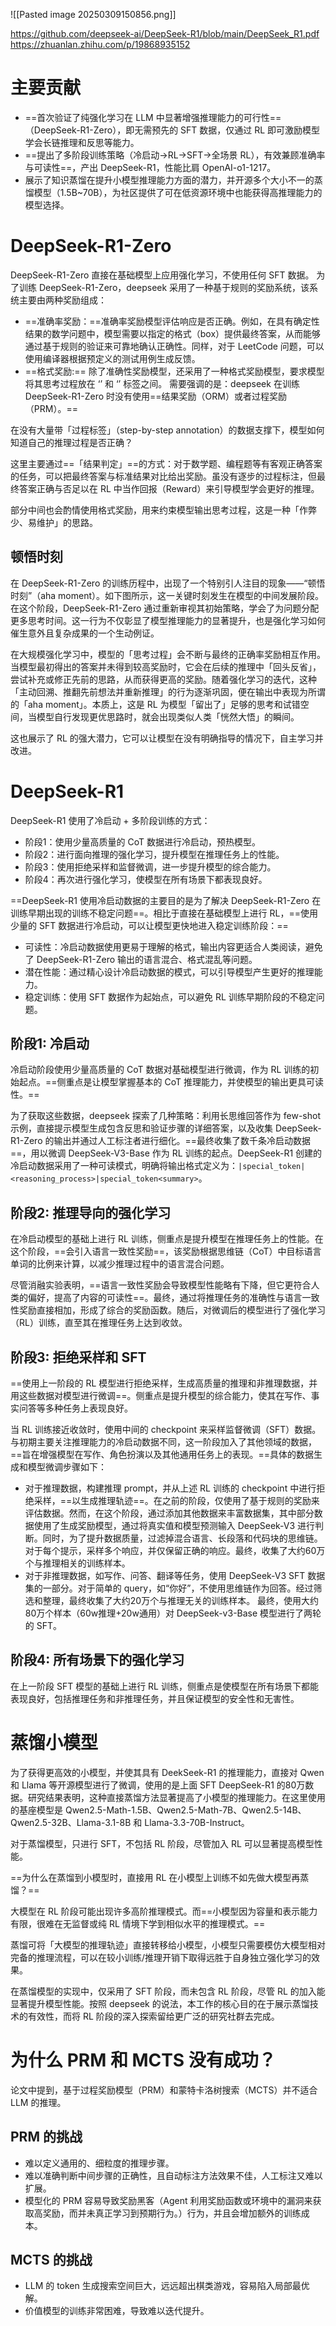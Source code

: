 ![[Pasted image 20250309150856.png]]

https://github.com/deepseek-ai/DeepSeek-R1/blob/main/DeepSeek_R1.pdf
https://zhuanlan.zhihu.com/p/19868935152
# 主要贡献
- ==首次验证了纯强化学习在 LLM 中显著增强推理能力的可行性==（DeepSeek-R1-Zero），即无需预先的 SFT 数据，仅通过 RL 即可激励模型学会长链推理和反思等能力。
- ==提出了多阶段训练策略（冷启动->RL->SFT->全场景 RL），有效兼顾准确率与可读性==，产出 DeepSeek-R1，性能比肩 OpenAI-o1-1217。
- 展示了知识蒸馏在提升小模型推理能力方面的潜力，并开源多个大小不一的蒸馏模型（1.5B~70B），为社区提供了可在低资源环境中也能获得高推理能力的模型选择。

# DeepSeek-R1-Zero

DeepSeek-R1-Zero 直接在基础模型上应用强化学习，不使用任何 SFT 数据。 为了训练 DeepSeek-R1-Zero，deepseek 采用了一种基于规则的奖励系统，该系统主要由两种奖励组成：

- ==准确率奖励：==准确率奖励模型评估响应是否正确。例如，在具有确定性结果的数学问题中，模型需要以指定的格式（box）提供最终答案，从而能够通过基于规则的验证来可靠地确认正确性。同样，对于 LeetCode 问题，可以使用编译器根据预定义的测试用例生成反馈。
- ==格式奖励:== 除了准确性奖励模型，还采用了一种格式奖励模型，要求模型将其思考过程放在 ‘’ 和 ‘’ 标签之间。
需要强调的是：deepseek 在训练 DeepSeek-R1-Zero 时没有使用==结果奖励（ORM）或者过程奖励（PRM）。==

在没有大量带「过程标签」（step-by-step annotation）的数据支撑下，模型如何知道自己的推理过程是否正确？

这里主要通过==「结果判定」==的方式：对于数学题、编程题等有客观正确答案的任务，可以把最终答案与标准结果对比给出奖励。虽没有逐步的过程标注，但最终答案正确与否足以在 RL 中当作回报（Reward）来引导模型学会更好的推理。

部分中间也会酌情使用格式奖励，用来约束模型输出思考过程，这是一种「作弊少、易维护」的思路。

## 顿悟时刻
在 DeepSeek-R1-Zero 的训练历程中，出现了一个特别引人注目的现象——“顿悟时刻”（aha moment）。如下图所示，这一关键时刻发生在模型的中间发展阶段。在这个阶段，DeepSeek-R1-Zero 通过重新审视其初始策略，学会了为问题分配更多思考时间。这一行为不仅彰显了模型推理能力的显著提升，也是强化学习如何催生意外且复杂成果的一个生动例证。

在大规模强化学习中，模型的「思考过程」会不断与最终的正确率奖励相互作用。当模型最初得出的答案并未得到较高奖励时，它会在后续的推理中「回头反省」，尝试补充或修正先前的思路，从而获得更高的奖励。随着强化学习的迭代，这种「主动回溯、推翻先前想法并重新推理」的行为逐渐巩固，便在输出中表现为所谓的「aha moment」。本质上，这是 RL 为模型「留出了」足够的思考和试错空间，当模型自行发现更优思路时，就会出现类似人类「恍然大悟」的瞬间。

这也展示了 RL 的强大潜力，它可以让模型在没有明确指导的情况下，自主学习并改进。

# DeepSeek-R1

DeepSeek-R1 使用了冷启动 + 多阶段训练的方式：

- 阶段1：使用少量高质量的 CoT 数据进行冷启动，预热模型。
- 阶段2：进行面向推理的强化学习，提升模型在推理任务上的性能。
- 阶段3：使用拒绝采样和监督微调，进一步提升模型的综合能力。
- 阶段4：再次进行强化学习，使模型在所有场景下都表现良好。

==DeepSeek-R1 使用冷启动数据的主要目的是为了解决 DeepSeek-R1-Zero 在训练早期出现的训练不稳定问题==。相比于直接在基础模型上进行 RL，==使用少量的 SFT 数据进行冷启动，可以让模型更快地进入稳定训练阶段：==

- 可读性：冷启动数据使用更易于理解的格式，输出内容更适合人类阅读，避免了 DeepSeek-R1-Zero 输出的语言混合、格式混乱等问题。
- 潜在性能：通过精心设计冷启动数据的模式，可以引导模型产生更好的推理能力。
- 稳定训练：使用 SFT 数据作为起始点，可以避免 RL 训练早期阶段的不稳定问题。

## 阶段1: 冷启动
冷启动阶段使用少量高质量的 CoT 数据对基础模型进行微调，作为 RL 训练的初始起点。==侧重点是让模型掌握基本的 CoT 推理能力，并使模型的输出更具可读性。==

为了获取这些数据，deepseek 探索了几种策略：利用长思维回答作为 few-shot 示例，直接提示模型生成包含反思和验证步骤的详细答案，以及收集 DeepSeek-R1-Zero 的输出并通过人工标注者进行细化。==最终收集了数千条冷启动数据==，用以微调 DeepSeek-V3-Base 作为 RL 训练的起点。DeepSeek-R1 创建的冷启动数据采用了一种可读模式，明确将输出格式定义为：`|special_token|<reasoning_process>|special_token<summary>`。

## 阶段2: 推理导向的强化学习
在冷启动模型的基础上进行 RL 训练，侧重点是提升模型在推理任务上的性能。在这个阶段，==会引入语言一致性奖励==，该奖励根据思维链（CoT）中目标语言单词的比例来计算，以减少推理过程中的语言混合问题。

尽管消融实验表明，==语言一致性奖励会导致模型性能略有下降，但它更符合人类的偏好，提高了内容的可读性==。最终，通过将推理任务的准确性与语言一致性奖励直接相加，形成了综合的奖励函数。随后，对微调后的模型进行了强化学习（RL）训练，直至其在推理任务上达到收敛。

## 阶段3: 拒绝采样和 SFT
==使用上一阶段的 RL 模型进行拒绝采样，生成高质量的推理和非推理数据，并用这些数据对模型进行微调==。侧重点是提升模型的综合能力，使其在写作、事实问答等多种任务上表现良好。

当 RL 训练接近收敛时，使用中间的 checkpoint 来采样监督微调（SFT）数据。与初期主要关注推理能力的冷启动数据不同，这一阶段加入了其他领域的数据，==旨在增强模型在写作、角色扮演以及其他通用任务上的表现。==具体的数据生成和模型微调步骤如下：

- 对于推理数据，构建推理 prompt，并从上述 RL 训练的 checkpoint 中进行拒绝采样，==以生成推理轨迹==。在之前的阶段，仅使用了基于规则的奖励来评估数据。然而，在这个阶段，通过添加其他数据来丰富数据集，其中部分数据使用了生成奖励模型，通过将真实值和模型预测输入 DeepSeek-V3 进行判断。同时，为了提升数据质量，过滤掉混合语言、长段落和代码块的思维链。对于每个提示，采样多个响应，并仅保留正确的响应。最终，收集了大约60万个与推理相关的训练样本。
- 对于非推理数据，如写作、问答、翻译等任务，使用 DeepSeek-V3 SFT 数据集的一部分。对于简单的 query，如“你好”，不使用思维链作为回答。经过筛选和整理，最终收集了大约20万个与推理无关的训练样本。
最终，使用大约80万个样本（60w推理+20w通用）对 DeepSeek-v3-Base 模型进行了两轮的 SFT。

## 阶段4: 所有场景下的强化学习
在上一阶段 SFT 模型的基础上进行 RL 训练，侧重点是使模型在所有场景下都能表现良好，包括推理任务和非推理任务，并且保证模型的安全性和无害性。


# 蒸馏小模型
为了获得更高效的小模型，并使其具有 DeekSeek-R1 的推理能力，直接对 Qwen 和 Llama 等开源模型进行了微调，使用的是上面 SFT DeepSeek-R1 的80万数据。研究结果表明，这种直接蒸馏方法显著提高了小模型的推理能力。在这里使用的基座模型是 Qwen2.5-Math-1.5B、Qwen2.5-Math-7B、Qwen2.5-14B、Qwen2.5-32B、Llama-3.1-8B 和 Llama-3.3-70B-Instruct。

对于蒸馏模型，只进行 SFT，不包括 RL 阶段，尽管加入 RL 可以显著提高模型性能。

==为什么在蒸馏到小模型时，直接用 RL 在小模型上训练不如先做大模型再蒸馏？==

大模型在 RL 阶段可能出现许多高阶推理模式。而==小模型因为容量和表示能力有限，很难在无监督或纯 RL 情境下学到相似水平的推理模式。==

蒸馏可将「大模型的推理轨迹」直接转移给小模型，小模型只需要模仿大模型相对完备的推理流程，可以在较小训练/推理开销下取得远胜于自身独立强化学习的效果。

在蒸馏模型的实现中，仅采用了 SFT 阶段，而未包含 RL 阶段，尽管 RL 的加入能显著提升模型性能。按照 deepseek 的说法，本工作的核心目的在于展示蒸馏技术的有效性，而将 RL 阶段的深入探索留给更广泛的研究社群去完成。

# 为什么 PRM 和 MCTS 没有成功？
论文中提到，基于过程奖励模型（PRM）和蒙特卡洛树搜索（MCTS）并不适合 LLM 的推理。

## PRM 的挑战
- 难以定义通用的、细粒度的推理步骤。
- 难以准确判断中间步骤的正确性，且自动标注方法效果不佳，人工标注又难以扩展。
- 模型化的 PRM 容易导致奖励黑客（Agent 利用奖励函数或环境中的漏洞来获取高奖励，而并未真正学习到预期行为。）行为，并且会增加额外的训练成本。
## MCTS 的挑战
- LLM 的 token 生成搜索空间巨大，远远超出棋类游戏，容易陷入局部最优解。
- 价值模型的训练非常困难，导致难以迭代提升。